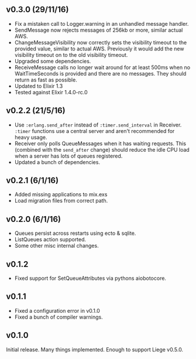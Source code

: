 v0.3.0 (29/11/16)
---

- Fix a mistaken call to Logger.warning in an unhandled message handler.
- SendMessage now rejects messages of 256kb or more, similar actual AWS.
- ChangeMessageVisibility now correctly sets the visibility timeout to the
  provided value, similar to actual AWS. Previously it would add the new
  visibility timeout on to the old visibility timeout.
- Upgraded some dependencies.
- ReceiveMessage calls no longer wait around for at least 500ms when no
  WaitTimeSeconds is provided and there are no messages. They should return as
  fast as possible.
- Updated to Elixir 1.3
- Tested against Elixir 1.4.0-rc.0

v0.2.2 (21/5/16)
---

- Use `:erlang.send_after` instead of `:timer.send_interval` in Receiver.
  `:timer` functions use a central server and aren't recommended for heavy
  usage.
- Receiver only polls QueueMessages when it has waiting requests.  This
  (combined with the `send_after` change) should reduce the idle CPU load when
  a server has lots of queues registered.
- Updated a bunch of dependencies.

v0.2.1 (6/1/16)
----

- Added missing applications to mix.exs
- Load migration files from correct path.

v0.2.0 (6/1/16)
----

- Queues persist across restarts using ecto & sqlite.
- ListQueues action supported.
- Some other misc internal changes.

v0.1.2
----

- Fixed support for SetQueueAttributes via pythons aiobotocore.

v0.1.1
-----

- Fixed a configuration error in v0.1.0
- Fixed a bunch of compiler warnings.

v0.1.0
-----

Initial release.  Many things implemented.  Enough to support Liege v0.5.0.
